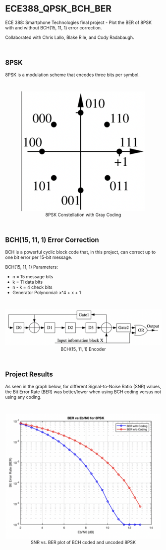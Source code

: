 # ECE388_QPSK_BCH_BER
ECE 388: Smartphone Technologies final project - Plot the BER of 8PSK with and without BCH(15, 11, 1) error correction. 

Collaborated with Chris Lallo, Blake Rile, and Cody Radabaugh.

<br>

## 8PSK
8PSK is a modulation scheme that encodes three bits per symbol.

<br>

<p align = "center">
  <img src = "https://github.com/clairehopfensperger/ECE388_QPSK_BCH_BER/blob/main/Images/8PSK_Gray_Coding.png" width = 400>
  <br>
  8PSK Constellation with Gray Coding
  <br>
</p>

<br>

## BCH(15, 11, 1) Error Correction
BCH is a powerful cyclic block code that, in this project, can correct up to one bit error per 15-bit message.

BCH(15, 11, 1) Parameters:
- n = 15 message bits
- k = 11 data bits
- n - k = 4 check bits
- Generator Polynomial: x^4 + x + 1

<br> 

<p align = "center">
  <img src = "https://github.com/clairehopfensperger/ECE388_QPSK_BCH_BER/blob/main/Images/BCH_15_11_1_Error_Correction.png" width = 600>
  <br>
  BCH(15, 11, 1) Encoder
  <br>
</p>

<br>

## Project Results
As seen in the graph below, for different Signal-to-Noise Ratio (SNR) values, the Bit Error Rate (BER) was better/lower when using BCH coding versus not using any coding.

<br>

<p align = "center">
  <img src = "https://github.com/clairehopfensperger/ECE388_QPSK_BCH_BER/blob/main/Images/ECE388_Final_Project_Results.png" width = 500>
  <br>
  SNR vs. BER plot of BCH coded and uncoded 8PSK
  <br>
</p>

<br>
